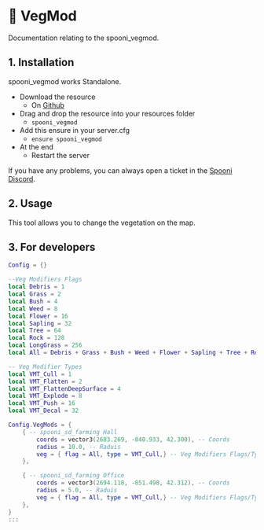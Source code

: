 # 🌱 VegMod
Documentation relating to the spooni_vegmod.

## 1. Installation
spooni_vegmod works Standalone. 

- Download the resource
  - On [Github](https://github.com/Spooni-Development/spooni_vegmod)
- Drag and drop the resource into your resources folder
  - `spooni_vegmod`
- Add this ensure in your server.cfg
  - `ensure spooni_vegmod`
- At the end
  - Restart the server

If you have any problems, you can always open a ticket in the [Spooni Discord](https://discord.gg/spooni).

## 2. Usage
This tool allows you to change the vegetation on the map. 

## 3. For developers
```lua
Config = {}

--Veg Modifiers Flags
local Debris = 1
local Grass = 2
local Bush = 4
local Weed = 8
local Flower = 16
local Sapling = 32
local Tree = 64
local Rock = 128
local LongGrass = 256
local All = Debris + Grass + Bush + Weed + Flower + Sapling + Tree + Rock + LongGrass

-- Veg Modifier Types
local VMT_Cull = 1
local VMT_Flatten = 2
local VMT_FlattenDeepSurface = 4
local VMT_Explode = 8
local VMT_Push = 16
local VMT_Decal = 32

Config.VegMods = {
    { -- spooni_sd_farming Hall
        coords = vector3(2683.269, -840.933, 42.300), -- Coords
        radius = 10.0, -- Raduis
        veg = { flag = All, type = VMT_Cull,} -- Veg Modifiers Flags/Types
    },

    { -- spooni_sd_farming Office
        coords = vector3(2694.118, -851.498, 42.312), -- Coords
        radius = 5.0, -- Raduis
        veg = { flag = All, type = VMT_Cull,} -- Veg Modifiers Flags/Types
    },
}
:::
